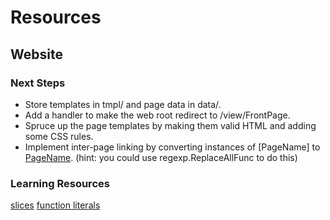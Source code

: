# Resources

## Website

### Next Steps

* Store templates in tmpl/ and page data in data/.
* Add a handler to make the web root redirect to /view/FrontPage.
* Spruce up the page templates by making them valid HTML and adding some CSS rules.
* Implement inter-page linking by converting instances of [PageName] to
<a href="/view/PageName">PageName</a>. (hint: you could use regexp.ReplaceAllFunc to do this)

### Learning Resources

[slices](https://go.dev/blog/slices-intro)
[function literals](https://golang.org/ref/spec#Function_literals)
